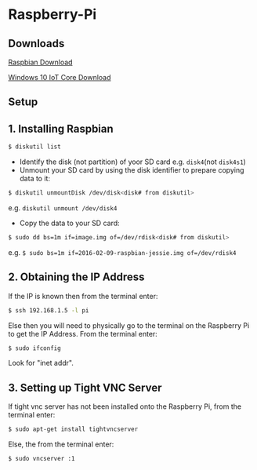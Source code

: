 # Raspberry-Pi


## Downloads

[Raspbian Download](https://www.raspberrypi.org/downloads/raspbian/)

[Windows 10 IoT Core Download](https://developer.microsoft.com/en-us/windows/iot/getstarted)

## Setup


## 1. Installing Raspbian ##
```bash
$ diskutil list
```

* Identify the disk (not partition) of yoor SD card e.g. `disk4`(not `disk4s1`)
* Unmount your SD card by using the disk identifier to prepare copying data to it:

```bash
$ diskutil unmountDisk /dev/disk<disk# from diskutil>
```

e.g. `diskutil unmount /dev/disk4`

- Copy the data to your SD card:

```bash
$ sudo dd bs=1m if=image.img of=/dev/rdisk<disk# from diskutil>
```

e.g. `$ sudo bs=1m if=2016-02-09-raspbian-jessie.img of=/dev/rdisk4`

## 2. Obtaining the IP Address ##

If the IP is known then from the terminal enter:

```bash
$ ssh 192.168.1.5 -l pi
```

Else then you will need to physically go to the terminal on the Raspberry Pi to get the IP Address. From the terminal enter:

```bash
$ sudo ifconfig
```

Look for "inet addr".

## 3. Setting up Tight VNC Server ##

If tight vnc server has not been installed onto the Raspberry Pi, from the terminal enter:

```bash
$ sudo apt-get install tightvncserver
```

Else, the from the terminal enter:

```bash
$ sudo vncserver :1
```
